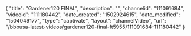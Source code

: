 {
    "title": "Gardener120 FINAL",
    "description": "",
    "channelid": "111091684",
    "videoid": "111180442",
    "date_created": "1502924615",
    "date_modified": "1504049177",
    "type": "captivate",
    "layout": "channelVideo",
    "url": "\/bbbusa-latest-videos\/gardener120-final-ft5955\/111091684-111180442"
}